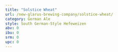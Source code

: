 ```yaml
---
title: "Solstice Wheat"
url: /new-glarus-brewing-company/solstice-wheat/
category: German Ale
style: South German-Style Hefeweizen
abv: 0
ibu: 0
srm: 0
upc: 0
---
```


